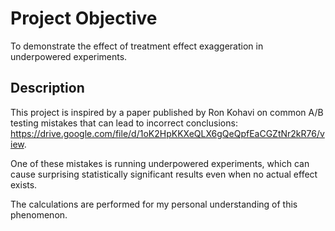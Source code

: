 
# Project Objective

To demonstrate the effect of treatment effect exaggeration in underpowered experiments.

## Description

This project is inspired by a paper published by Ron Kohavi on common A/B testing mistakes that can lead to incorrect conclusions: https://drive.google.com/file/d/1oK2HpKKXeQLX6gQeQpfEaCGZtNr2kR76/view. 

One of these mistakes is running underpowered experiments, which can cause surprising statistically significant results even when no actual effect exists.

The calculations are performed for my personal understanding of this phenomenon.